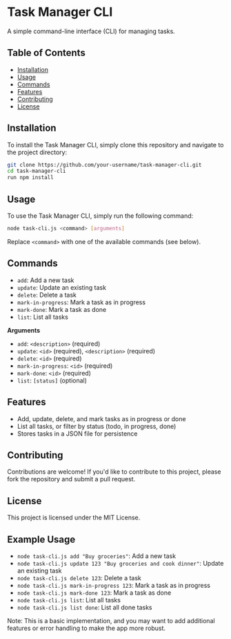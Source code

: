 **Task Manager CLI**
=====================

A simple command-line interface (CLI) for managing tasks.

**Table of Contents**
-----------------

* [Installation](#installation)
* [Usage](#usage)
* [Commands](#commands)
* [Features](#features)
* [Contributing](#contributing)
* [License](#license)

**Installation**
---------------

To install the Task Manager CLI, simply clone this repository and navigate to the project directory:
```bash
git clone https://github.com/your-username/task-manager-cli.git
cd task-manager-cli
run npm install
```
**Usage**
-----

To use the Task Manager CLI, simply run the following command:
```bash
node task-cli.js <command> [arguments]
```
Replace `<command>` with one of the available commands (see below).

**Commands**
------------

* `add`: Add a new task
* `update`: Update an existing task
* `delete`: Delete a task
* `mark-in-progress`: Mark a task as in progress
* `mark-done`: Mark a task as done
* `list`: List all tasks

**Arguments**

* `add`: `<description>` (required)
* `update`: `<id>` (required), `<description>` (required)
* `delete`: `<id>` (required)
* `mark-in-progress`: `<id>` (required)
* `mark-done`: `<id>` (required)
* `list`: `[status]` (optional)

**Features**
------------

* Add, update, delete, and mark tasks as in progress or done
* List all tasks, or filter by status (todo, in progress, done)
* Stores tasks in a JSON file for persistence

**Contributing**
------------

Contributions are welcome! If you'd like to contribute to this project, please fork the repository and submit a pull request.

**License**
-------

This project is licensed under the MIT License.

**Example Usage**
---------------

* `node task-cli.js add "Buy groceries"`: Add a new task
* `node task-cli.js update 123 "Buy groceries and cook dinner"`: Update an existing task
* `node task-cli.js delete 123`: Delete a task
* `node task-cli.js mark-in-progress 123`: Mark a task as in progress
* `node task-cli.js mark-done 123`: Mark a task as done
* `node task-cli.js list`: List all tasks
* `node task-cli.js list done`: List all done tasks

Note: This is a basic implementation, and you may want to add additional features or error handling to make the app more robust.